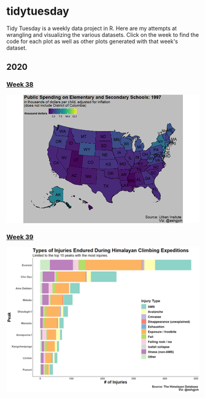 # tidytuesday
Tidy Tuesday is a weekly data project in R. Here are my attempts at wrangling and visualizing the various datasets. Click on the week to find the code for each plot as well as other plots generated with that week's dataset. 

## 2020

### [Week 38](https://github.com/ashlyngjohnson/tidytuesday/blob/master/2020_Week38/200915_tidytuesday.md)
![alt text](https://github.com/ashlyngjohnson/tidytuesday/blob/master/2020_Week38/kids_school_spending_noDC.gif)   

### [Week 39](https://github.com/ashlyngjohnson/tidytuesday/blob/master/2020_Week39/200922_tidytuesday.md)
![alt text](https://github.com/ashlyngjohnson/tidytuesday/blob/master/2020_Week39/200922_tidytuesday_files/figure-gfm/injury%20figure-1.png)
